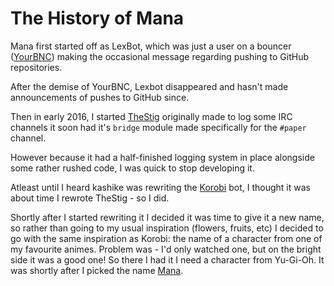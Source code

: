The History of Mana
===================

Mana first started off as LexBot, which was just a user on a bouncer ([YourBNC]) making the occasional message regarding
pushing to GitHub repositories.

After the demise of YourBNC, Lexbot disappeared and hasn't made announcements of pushes to GitHub since.

Then in early 2016, I started [TheStig] originally made to log some IRC channels it soon had it's `bridge` module
made specifically for the `#paper` channel.

However because it had a half-finished logging system in place alongside some rather rushed code, I was quick to stop
developing it.

Atleast until I heard kashike was rewriting the [Korobi] bot, I thought it was about time I rewrote TheStig - so I did.

Shortly after I started rewriting it I decided it was time to give it a new name, so rather than going to my usual 
inspiration (flowers, fruits, etc) I decided to go with the same inspiration as Korobi: the name of a character from
one of my favourite animes. Problem was - I'd only watched one, but on the bright side it was a good one! So there I
had it I need a character from Yu-Gi-Oh. It was shortly after I picked the name [Mana].

[YourBNC]: https://yourbnc.co.uk/
[TheStig]: https://github.com/Lexteam/TheStig
[Korobi]: https://korobi.io/
[Mana]: http://yugioh.wikia.com/wiki/Mana
